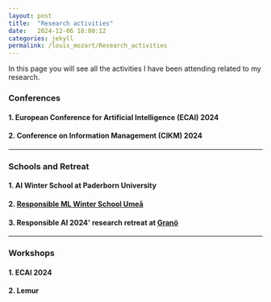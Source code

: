 ```yaml
---
layout: post
title:  "Research activities"
date:   2024-12-06 18:00:12
categories: jekyll
permalink: /louis_mozart/Research_activities
---
```


In this page you will see all the activities I have been attending related to my research.

<!--more-->

### Conferences

#### 1. European Conference for Artificial Intelligence (ECAI) 2024


#### 2. Conference on Information Management (CIKM) 2024

---


### Schools and Retreat

#### 1. AI Winter School at Paderborn University
#### 2. [Responsible ML Winter School Umeå](https://mlwinterschoolumea.github.io/)
#### 3.  Responsible AI 2024' research retreat at [Granö](https://granobeckasin.com/en/)

---

### Workshops
#### 1. ECAI 2024 
#### 2. Lemur 

